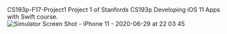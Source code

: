  CS193p-F17-Project1
Project 1 of Stanfords CS193p Developing iOS 11 Apps with Swift course.
![Simulator Screen Shot - iPhone 11 - 2020-06-29 at 22 03 45](https://user-images.githubusercontent.com/59661625/86075400-e7abbd80-ba55-11ea-9742-3d86d6ebc4f5.png)





